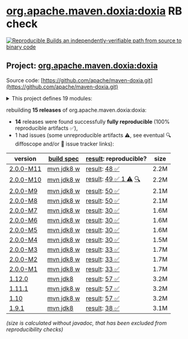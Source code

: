[org.apache.maven.doxia:doxia](https://central.sonatype.com/artifact/org.apache.maven.doxia/doxia/versions) RB check
=======

[![Reproducible Builds](https://reproducible-builds.org/images/logos/rb.svg) an independently-verifiable path from source to binary code](https://reproducible-builds.org/)

## Project: [org.apache.maven.doxia:doxia](https://central.sonatype.com/artifact/org.apache.maven.doxia/doxia/versions)

Source code: [https://github.com/apache/maven-doxia.git](https://github.com/apache/maven-doxia.git)

<details><summary>This project defines 19 modules:</summary>

* [org.apache.maven.doxia:doxia](https://central.sonatype.com/artifact/org.apache.maven.doxia/doxia/2.0.0-M11)
* [org.apache.maven.doxia:doxia-core](https://central.sonatype.com/artifact/org.apache.maven.doxia/doxia-core/2.0.0-M11)
* [org.apache.maven.doxia:doxia-logging-api](https://central.sonatype.com/artifact/org.apache.maven.doxia/doxia-logging-api/2.0.0-M11)
* [org.apache.maven.doxia:doxia-module-apt](https://central.sonatype.com/artifact/org.apache.maven.doxia/doxia-module-apt/2.0.0-M11)
* [org.apache.maven.doxia:doxia-module-confluence](https://central.sonatype.com/artifact/org.apache.maven.doxia/doxia-module-confluence/2.0.0-M11)
* [org.apache.maven.doxia:doxia-module-docbook-simple](https://central.sonatype.com/artifact/org.apache.maven.doxia/doxia-module-docbook-simple/2.0.0-M11)
* [org.apache.maven.doxia:doxia-module-fml](https://central.sonatype.com/artifact/org.apache.maven.doxia/doxia-module-fml/2.0.0-M11)
* [org.apache.maven.doxia:doxia-module-fo](https://central.sonatype.com/artifact/org.apache.maven.doxia/doxia-module-fo/2.0.0-M11)
* [org.apache.maven.doxia:doxia-module-itext](https://central.sonatype.com/artifact/org.apache.maven.doxia/doxia-module-itext/2.0.0-M11)
* [org.apache.maven.doxia:doxia-module-latex](https://central.sonatype.com/artifact/org.apache.maven.doxia/doxia-module-latex/2.0.0-M11)
* [org.apache.maven.doxia:doxia-module-markdown](https://central.sonatype.com/artifact/org.apache.maven.doxia/doxia-module-markdown/2.0.0-M11)
* [org.apache.maven.doxia:doxia-module-rtf](https://central.sonatype.com/artifact/org.apache.maven.doxia/doxia-module-rtf/2.0.0-M11)
* [org.apache.maven.doxia:doxia-module-twiki](https://central.sonatype.com/artifact/org.apache.maven.doxia/doxia-module-twiki/2.0.0-M11)
* [org.apache.maven.doxia:doxia-module-xdoc](https://central.sonatype.com/artifact/org.apache.maven.doxia/doxia-module-xdoc/2.0.0-M11)
* [org.apache.maven.doxia:doxia-module-xhtml](https://central.sonatype.com/artifact/org.apache.maven.doxia/doxia-module-xhtml/2.0.0-M11)
* [org.apache.maven.doxia:doxia-module-xhtml5](https://central.sonatype.com/artifact/org.apache.maven.doxia/doxia-module-xhtml5/2.0.0-M11)
* [org.apache.maven.doxia:doxia-modules](https://central.sonatype.com/artifact/org.apache.maven.doxia/doxia-modules/2.0.0-M11)
* [org.apache.maven.doxia:doxia-sink-api](https://central.sonatype.com/artifact/org.apache.maven.doxia/doxia-sink-api/2.0.0-M11)
* [org.apache.maven.doxia:doxia-test-docs](https://central.sonatype.com/artifact/org.apache.maven.doxia/doxia-test-docs/2.0.0-M11)
</details>

rebuilding **15 releases** of org.apache.maven.doxia:doxia:
- **14** releases were found successfully **fully reproducible** (100% reproducible artifacts :white_check_mark:),
- 1 had issues (some unreproducible artifacts :warning:, see eventual :mag: diffoscope and/or :memo: issue tracker links):

| version | [build spec](/BUILDSPEC.md) | [result](https://reproducible-builds.org/docs/jvm/): reproducible? | size |
| -- | --------- | ------ | -- |
| [2.0.0-M11](https://central.sonatype.com/artifact/org.apache.maven.doxia/doxia/2.0.0-M11/pom) | [mvn jdk8 w](doxia-2.0.0-M11.buildspec) | [result](doxia-2.0.0-M11.buildinfo): [48 :white_check_mark: ](doxia-2.0.0-M11.buildcompare) | 2.2M |
| [2.0.0-M10](https://central.sonatype.com/artifact/org.apache.maven.doxia/doxia/2.0.0-M10/pom) | [mvn jdk8 w](doxia-2.0.0-M10.buildspec) | [result](doxia-2.0.0-M10.buildinfo): [49 :white_check_mark:  1 :warning:](doxia-2.0.0-M10.buildcompare) [:mag:](doxia-2.0.0-M10.diffoscope) | 2.2M |
| [2.0.0-M9](https://central.sonatype.com/artifact/org.apache.maven.doxia/doxia/2.0.0-M9/pom) | [mvn jdk8 w](doxia-2.0.0-M9.buildspec) | [result](doxia-2.0.0-M9.buildinfo): [50 :white_check_mark: ](doxia-2.0.0-M9.buildcompare) | 2.1M |
| [2.0.0-M8](https://central.sonatype.com/artifact/org.apache.maven.doxia/doxia/2.0.0-M8/pom) | [mvn jdk8 w](doxia-2.0.0-M8.buildspec) | [result](doxia-2.0.0-M8.buildinfo): [50 :white_check_mark: ](doxia-2.0.0-M8.buildcompare) | 2.1M |
| [2.0.0-M7](https://central.sonatype.com/artifact/org.apache.maven.doxia/doxia/2.0.0-M7/pom) | [mvn jdk8 w](doxia-2.0.0-M7.buildspec) | [result](doxia-2.0.0-M7.buildinfo): [30 :white_check_mark: ](doxia-2.0.0-M7.buildcompare) | 1.6M |
| [2.0.0-M6](https://central.sonatype.com/artifact/org.apache.maven.doxia/doxia/2.0.0-M6/pom) | [mvn jdk8 w](doxia-2.0.0-M6.buildspec) | [result](doxia-2.0.0-M6.buildinfo): [30 :white_check_mark: ](doxia-2.0.0-M6.buildcompare) | 1.6M |
| [2.0.0-M5](https://central.sonatype.com/artifact/org.apache.maven.doxia/doxia/2.0.0-M5/pom) | [mvn jdk8 w](doxia-2.0.0-M5.buildspec) | [result](doxia-2.0.0-M5.buildinfo): [30 :white_check_mark: ](doxia-2.0.0-M5.buildcompare) | 1.6M |
| [2.0.0-M4](https://central.sonatype.com/artifact/org.apache.maven.doxia/doxia/2.0.0-M4/pom) | [mvn jdk8 w](doxia-2.0.0-M4.buildspec) | [result](doxia-2.0.0-M4.buildinfo): [30 :white_check_mark: ](doxia-2.0.0-M4.buildcompare) | 1.5M |
| [2.0.0-M3](https://central.sonatype.com/artifact/org.apache.maven.doxia/doxia/2.0.0-M3/pom) | [mvn jdk8 w](doxia-2.0.0-M3.buildspec) | [result](doxia-2.0.0-M3.buildinfo): [33 :white_check_mark: ](doxia-2.0.0-M3.buildcompare) | 1.7M |
| [2.0.0-M2](https://central.sonatype.com/artifact/org.apache.maven.doxia/doxia/2.0.0-M2/pom) | [mvn jdk8 w](doxia-2.0.0-M2.buildspec) | [result](doxia-2.0.0-M2.buildinfo): [33 :white_check_mark: ](doxia-2.0.0-M2.buildcompare) | 1.7M |
| [2.0.0-M1](https://central.sonatype.com/artifact/org.apache.maven.doxia/doxia/2.0.0-M1/pom) | [mvn jdk8 w](doxia-2.0.0-M1.buildspec) | [result](doxia-2.0.0-M1.buildinfo): [33 :white_check_mark: ](doxia-2.0.0-M1.buildcompare) | 1.7M |
| [1.12.0](https://central.sonatype.com/artifact/org.apache.maven.doxia/doxia/1.12.0/pom) | [mvn jdk8](doxia-1.12.0.buildspec) | [result](doxia-module-markdown-1.12.0.buildinfo): [57 :white_check_mark: ](doxia-module-markdown-1.12.0.buildcompare) | 3.2M |
| [1.11.1](https://central.sonatype.com/artifact/org.apache.maven.doxia/doxia/1.11.1/pom) | [mvn jdk8 w](doxia-1.11.1.buildspec) | [result](doxia-module-markdown-1.11.1.buildinfo): [57 :white_check_mark: ](doxia-module-markdown-1.11.1.buildcompare) | 3.2M |
| [1.10](https://central.sonatype.com/artifact/org.apache.maven.doxia/doxia/1.10/pom) | [mvn jdk8 w](doxia-1.10.buildspec) | [result](doxia-module-markdown-1.10.buildinfo): [57 :white_check_mark: ](doxia-module-markdown-1.10.buildcompare) | 3.2M |
| [1.9.1](https://central.sonatype.com/artifact/org.apache.maven.doxia/doxia/1.9.1/pom) | [mvn jdk8](doxia-1.9.1.buildspec) | [result](doxia-module-markdown-1.9.1.buildinfo): [38 :white_check_mark: ](doxia-module-markdown-1.9.1.buildcompare) | 3.1M |

<i>(size is calculated without javadoc, that has been excluded from reproducibility checks)</i>
